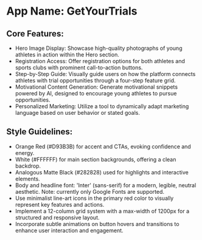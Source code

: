 # **App Name**: GetYourTrials

## Core Features:

- Hero Image Display: Showcase high-quality photographs of young athletes in action within the Hero section.
- Registration Access: Offer registration options for both athletes and sports clubs with prominent call-to-action buttons.
- Step-by-Step Guide: Visually guide users on how the platform connects athletes with trial opportunities through a four-step feature grid.
- Motivational Content Generation: Generate motivational snippets powered by AI, designed to encourage young athletes to pursue opportunities.
- Personalized Marketing: Utilize a tool to dynamically adapt marketing language based on user behavior or stated goals.

## Style Guidelines:

- Orange Red (#D93B3B) for accent and CTAs, evoking confidence and energy.
- White (#FFFFFF) for main section backgrounds, offering a clean backdrop.
- Analogous Matte Black (#282828) used for highlights and interactive elements.
- Body and headline font: 'Inter' (sans-serif) for a modern, legible, neutral aesthetic. Note: currently only Google Fonts are supported.
- Use minimalist line-art icons in the primary red color to visually represent key features and actions.
- Implement a 12-column grid system with a max-width of 1200px for a structured and responsive layout.
- Incorporate subtle animations on button hovers and transitions to enhance user interaction and engagement.